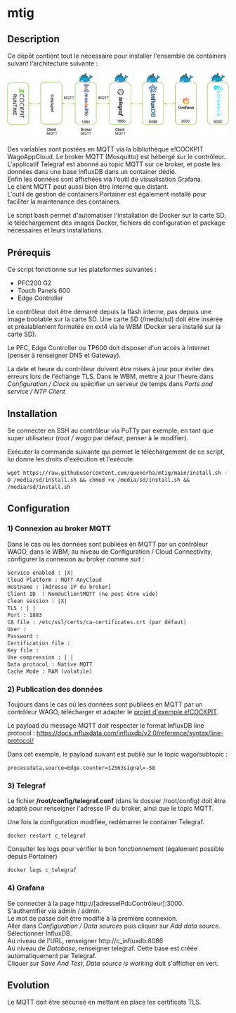 # mtig

## Description
Ce dépôt contient tout le nécessaire pour installer l'ensemble de containers suivant l'architecture suivante : 
<div style="text-align: center">
<img src="images/stack.png"
     alt="stack"/>
</div>

Des variables sont postées en MQTT via la bibliothèque e!COCKPIT WagoAppCloud. Le broker MQTT (Mosquitto) est hébergé sur le contrôleur. \
L'applicatif Telegraf est abonné au topic MQTT sur ce broker, et poste les données dans une base InfluxDB dans un container dédié. \
Enfin les données sont affichées via l'outil de visualisation Grafana.  \
Le client MQTT peut aussi bien être interne que distant.  \
L'outil de gestion de containers Portainer est également installé pour faciliter la maintenance des containers.

Le script bash permet d'automatiser l'installation de Docker sur la carte SD, le téléchargement des images Docker, fichiers de configuration et package nécessaires et leurs installations.

## Prérequis

Ce script fonctionne sur les plateformes suivantes : 
- PFC200 G2
- Touch Panels 600
- Edge Controller

Le contrôleur doit être démarré depuis la flash interne, pas depuis une image bootable sur la carte SD.
Une carte SD (/media/sd) doit être insérée et préalablement formatée en ext4 via le WBM (Docker sera installé sur la carte SD).

Le PFC, Edge Controller ou TP600 doit disposer d'un accès à Internet (penser à renseigner DNS et Gateway).

La date et heure du contrôleur doivent être mises à jour pour éviter des erreurs lors de l'échange TLS. 
Dans le WBM, mettre à jour l'heure dans <em>Configuration / Clock</em> ou spécifier un serveur de temps dans <em>Ports and service / NTP Client</em>

## Installation
Se connecter en SSH au contrôleur via PuTTy par exemple, en tant que super utilisateur (<em>root / wago</em> par défaut, penser à le modifier).

Exécuter la commande suivante qui permet le téléchargement de ce script, lui donne les droits d'exécution et l'exécute.

```
wget https://raw.githubusercontent.com/quenorha/mtig/main/install.sh -O /media/sd/install.sh && chmod +x /media/sd/install.sh && /media/sd/install.sh
```

## Configuration
 
###  1) Connexion au broker MQTT

Dans le cas où les données sont publiées en MQTT par un contrôleur WAGO, dans le WBM, au niveau de Configuration / Cloud Connectivity, configurer la connexion au broker comme suit :

	Service enabled : |X|
	Cloud Platform : MQTT AnyCloud
	Hostname : [Adresse IP du broker]
	Client ID  : NomduClientMQTT (ne peut être vide)
	Clean session : |X|
	TLS : | |
	Port : 1883
	CA file : /etc/ssl/certs/ca-certificates.crt (par défaut)
	User : 
	Password :
	Certification file : 
	Key file : 
	Use compression : | |
	Data protocol : Native MQTT
	Cache Mode : RAM (volatile)




### 2) Publication des données

Toujours dans le cas où les données sont publiées en MQTT par un contrôleur WAGO, télécharger et adapter le <a href="https://raw.githubusercontent.com/quenorha/mtig/main/WagoAppCloud_Influxdb_1.8.ecp">projet d'exemple e!COCKPIT</a>.

Le payload du message MQTT doit respecter le format InfluxDB line protocol :
	https://docs.influxdata.com/influxdb/v2.0/reference/syntax/line-protocol/
	
Dans cet exemple, le payload suivant est publié sur le topic wago/subtopic : 
 ```
processdata,source=Edge counter=12563signal=-58
 ```

### 3) Telegraf
Le fichier <b>/root/config/telegraf.conf</b> (dans le dossier /root/config) doit être adapté pour renseigner l'adresse IP du broker, ainsi que le topic MQTT. 

Une fois la configuration modifiée, redémarrer le container Telegraf. 
 ```
 docker restart c_telegraf
 ```	 
Consulter les logs pour vérifier le bon fonctionnement (également possible depuis Portainer)
```
docker logs c_telegraf
```		 

### 4) Grafana

Se connecter à la page http://[adresseIPduContrôleur]:3000.  \
S'authentifier via admin / admin. \
Le mot de passe doit être modifié à la première connexion.  \
Aller dans <em>Configuration / Data sources</em> puis cliquer sur <em>Add data source</em>. \
Sélectionner InfluxDB. \
Au niveau de l'URL, renseigner http://c_influxdb:8086 \
Au niveau de <em>Database</em>, renseigner telegraf. Cette base est créée automatiquement par Telegraf. \
Cliquer sur <em>Save And Test</em>, <em>Data source is working</em> doit s'afficher en vert. 

## Evolution
Le MQTT doit être sécurisé en mettant en place les certificats TLS. 